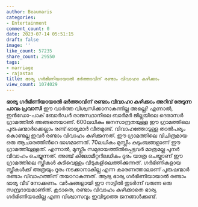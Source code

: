 ```yaml
---
author: Beaumaris
categories:
- Entertainment
comment_count: 0
date: 2023-07-14 05:51:15
draft: false
image: ''
like_count: 57235
share_count: 29550
tags:
- marriage
- rajastan
title: ഭാര്യ ഗര്‍ഭിണിയായാല്‍ ഭര്‍ത്താവിന് രണ്ടാം വിവാഹ൦ കഴിക്കാം
view_count: 1074029
---
```


**ഭാര്യ ഗര്‍ഭിണിയായാല്‍ ഭര്‍ത്താവിന് രണ്ടാം വിവാഹ൦ കഴിക്കാം** **അറിവ് തേടുന്ന പാവം പ്രവാസി** ഈ വാർത്ത വിശ്വസിക്കാനാകുന്നില്ല അല്ലെ? എന്നാല്‍, ഇന്‍ഡോ-പാക് ബോര്‍ഡര്‍ രാജസ്ഥാനിലെ ബാര്‍മര്‍ ജില്ലയിലെ ദെരാസര്‍ ഗ്രാമത്തില്‍ അങ്ങനെയാണ്. 600ലധികം ജനസാന്ദ്രതയുള്ള ഈ ഗ്രാമത്തിലെ പുരുഷന്മാര്‍ക്കെല്ലാം രണ്ട് ഭാര്യമാര്‍ വീതമുണ്ട്. വിവാഹത്തോടുള്ള താല്‍പര്യം കൊണ്ടല്ല ഇവര്‍ രണ്ടാം വിവാഹം കഴിക്കുന്നത്. ഈ ഗ്രാമത്തിലെ വിചിത്രമായ ഒരു ആചാരത്തിന്‍റെ ഭാഗമാണത്. 70ലധികം മുസ്ലീം കുടുംബങ്ങളാണ് ഈ ഗ്രാമത്തിലുള്ളത്. എന്നാല്‍, മുസ്ലീം സമുദായത്തില്‍പ്പെട്ടവര്‍ മാത്രമല്ല പുനര്‍ വിവാഹം ചെയ്യുന്നത്. [](https://cdn.boolokam.com/articles/2023/07/ffffggg-1.jpg)അഞ്ച് കിലോമീറ്ററിലധികം ദൂരം യാത്ര ചെയ്താണ് ഈ ഗ്രാമത്തിലെ സ്ത്രീകള്‍ കുടിവെള്ളം വീടുകളിലെത്തിക്കുന്നത്. ഗര്‍ഭിണികളായ സ്ത്രീകള്‍ക്ക് അത്രയും ദൂരം നടക്കാനാകില്ല എന്ന കാരണത്താലാണ് പുരുഷന്മാര്‍ രണ്ടാം വിവാഹത്തിന് തയാറാകുന്നത്. ആദ്യ ഭാര്യ ഗര്‍ഭിണിയായാല്‍ രണ്ടാം ഭാര്യ വീട് നോക്കണം. വര്‍ഷങ്ങളായി ഈ നാട്ടില്‍ തുടര്‍ന്ന് വരുന്ന ഒരു സമ്പ്രദായമാണിത്. കൂടാതെ, രണ്ടാം വിവാഹം കഴിക്കാതെ ഭാര്യ ഗര്‍ഭിണിയാകില്ല എന്ന വിശ്വാസവും ഇവിടുത്തെ ജനങ്ങള്‍ക്കുണ്ട്.